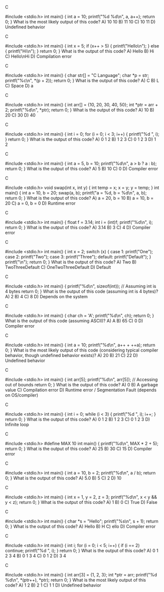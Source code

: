 C

#include <stdio.h>
int main() {
    int a = 10;
    printf("%d %d\n", a, a++);
    return 0;
}
What is the most likely output of this code?
A) 10 10
B) 11 10
C) 10 11
D) Undefined behavior

C

#include <stdio.h>
int main() {
    int x = 5;
    if (x++ > 5) {
        printf("Hello\n");
    } else {
        printf("Hi\n");
    }
    return 0;
}
What is the output of this code?
A) Hello
B) Hi
C) Hello\nHi
D) Compilation error

C

#include <stdio.h>
int main() {
    char str[] = "C Language";
    char *p = str;
    printf("%c\n", *(p + 2));
    return 0;
}
What is the output of this code?
A) C
B) L
C) Space
D) a

C

#include <stdio.h>
int main() {
    int arr[] = {10, 20, 30, 40, 50};
    int *ptr = arr + 2;
    printf("%d\n", *ptr);
    return 0;
}
What is the output of this code?
A) 10
B) 20
C) 30
D) 40

C

#include <stdio.h>
int main() {
    int i = 0;
    for (i = 0; i < 3; i++) {
        printf("%d ", i);
    }
    return 0;
}
What is the output of this code?
A) 0 1 2
B) 1 2 3
C) 0 1 2 3
D) 1 2

C

#include <stdio.h>
int main() {
    int a = 5, b = 10;
    printf("%d\n", a > b ? a : b);
    return 0;
}
What is the output of this code?
A) 5
B) 10
C) 0
D) Compiler error

C

#include <stdio.h>
void swap(int x, int y) {
    int temp = x;
    x = y;
    y = temp;
}
int main() {
    int a = 10, b = 20;
    swap(a, b);
    printf("a = %d, b = %d\n", a, b);
    return 0;
}
What is the output of this code?
A) a = 20, b = 10
B) a = 10, b = 20
C) a = 0, b = 0
D) Runtime error

C

#include <stdio.h>
int main() {
    float f = 3.14;
    int i = (int)f;
    printf("%d\n", i);
    return 0;
}
What is the output of this code?
A) 3.14
B) 3
C) 4
D) Compiler error

C

#include <stdio.h>
int main() {
    int x = 2;
    switch (x) {
        case 1: printf("One");
        case 2: printf("Two");
        case 3: printf("Three");
        default: printf("Default");
    }
    printf("\n");
    return 0;
}
What is the output of this code?
A) Two
B) TwoThreeDefault
C) OneTwoThreeDefault
D) Default

C

#include <stdio.h>
int main() {
    printf("%d\n", sizeof(int)); // Assuming int is 4 bytes
    return 0;
}
What is the output of this code (assuming int is 4 bytes)?
A) 2
B) 4
C) 8
D) Depends on the system

C

#include <stdio.h>
int main() {
    char ch = 'A';
    printf("%d\n", ch);
    return 0;
}
What is the output of this code (assuming ASCII)?
A) A
B) 65
C) 0
D) Compiler error

C

#include <stdio.h>
int main() {
    int a = 10;
    printf("%d\n", a++ + ++a);
    return 0;
}
What is the most likely output of this code (considering typical compiler behavior, though undefined behavior exists)?
A) 20
B) 21
C) 22
D) Undefined behavior

C

#include <stdio.h>
int main() {
    int arr[5];
    printf("%d\n", arr[5]); // Accessing out of bounds
    return 0;
}
What is the output of this code?
A) 0
B) A garbage value
C) Compilation error
D) Runtime error / Segmentation Fault (depends on OS/compiler)

C

#include <stdio.h>
int main() {
    int i = 0;
    while (i < 3) {
        printf("%d ", i);
        i++;
    }
    return 0;
}
What is the output of this code?
A) 0 1 2
B) 1 2 3
C) 0 1 2 3
D) Infinite loop

C

#include <stdio.h>
#define MAX 10
int main() {
    printf("%d\n", MAX * 2 + 5);
    return 0;
}
What is the output of this code?
A) 25
B) 30
C) 15
D) Compiler error

C

#include <stdio.h>
int main() {
    int a = 10, b = 2;
    printf("%d\n", a / b);
    return 0;
}
What is the output of this code?
A) 5.0
B) 5
C) 2
D) 10

C

#include <stdio.h>
int main() {
    int x = 1, y = 2, z = 3;
    printf("%d\n", x < y && y < z);
    return 0;
}
What is the output of this code?
A) 1
B) 0
C) True
D) False

C

#include <stdio.h>
int main() {
    char *s = "Hello";
    printf("%s\n", s + 1);
    return 0;
}
What is the output of this code?
A) Hello
B) H
C) ello
D) Compiler error

C

#include <stdio.h>
int main() {
    int i;
    for (i = 0; i < 5; i++) {
        if (i == 2) continue;
        printf("%d ", i);
    }
    return 0;
}
What is the output of this code?
A) 0 1 2 3 4
B) 0 1 3 4
C) 0 1 2
D) 3 4

C

#include <stdio.h>
int main() {
    int arr[3] = {1, 2, 3};
    int *ptr = arr;
    printf("%d %d\n", *(ptr++), *ptr);
    return 0;
}
What is the most likely output of this code?
A) 1 2
B) 2 1
C) 1 1
D) Undefined behavior